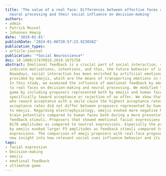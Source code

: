 ```yaml
---
title: 'The value of a real face: Differences between affective faces and emojis in
  neural processing and their social influence on decision-making'
authors:
- admin
- Patrick Mussel
- Johannes Hewig
date: '2019-01-01'
publishDate: '2024-01-06T20:57:23.923038Z'
publication_types:
- article-journal
publication: '*Social Neuroscience*'
doi: 10.1080/17470919.2019.1675758
abstract: Emotional feedback is a crucial part of social interaction, since it may
  indicate motivations, intentions, and thus, the future behavior of interaction partners.
  Nowadays, social interaction has been enriched by artificial emotional feedback
  provided by emojis, which are the means of transporting emotions in mobile messengers.
  In this study, we examined the influence of emotional feedback by emojis compared
  to real faces on decision-making and neural processing. We modified the ultimatum
  game by including proposers represented both by emojis and human faces who reacted
  specifically toward acceptance or rejection of an offer. We show that proposers
  who reward acceptance with a smile cause the highest acceptance rates. Interestingly,
  acceptance rates did not differ between proposers represented by humans compared
  to emojis. Regarding electrophysiology, emojis evoked more negative N170 and N2
  brain potentials compared to human faces both during a mere presentation and as
  feedback stimuli. Proposers that showed emotional facial expressions evoked larger
  N170 amplitudes as compared to neutral expressions. Especially the proposers represented
  by emojis evoked larger P3 amplitudes as feedback stimuli compared to human facial
  expressions. The comparison of emoji proposers with real-face proposers provides
  new insight into how relevant social cues influence behavior and its neural underpinnings.
tags:
- facial expression
- Decision-making
- emojis
- emotional feedback
- ultimatum game
---
```

